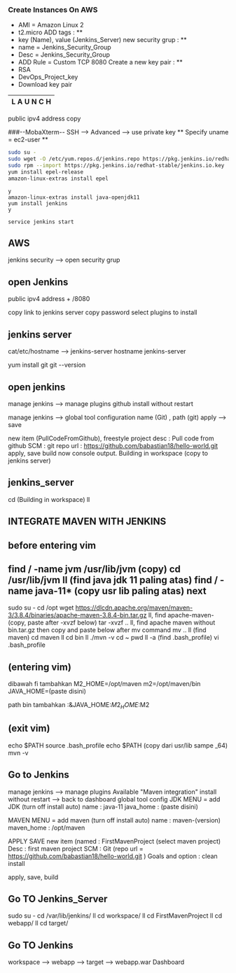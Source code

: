 ### Create Instances On AWS
- AMI      = Amazon Linux 2
- t2.micro
ADD tags : **
-  key (Name), value (Jenkins_Server)
new security grup : **
- name     = Jenkins_Security_Group
- Desc     = Jenkins_Security_Group
- ADD Rule = Custom TCP 8080
Create a new key pair : **
- RSA
- DevOps_Project_key
- Download key pair

| L A U N C H |
|-------------|
public ipv4 address copy

###--MobaXterm--
SSH --> Advanced --> use private key **
Specify uname = ec2-user **

```sh
sudo su -
sudo wget -O /etc/yum.repos.d/jenkins.repo https://pkg.jenkins.io/redhat-stable/jenkins.repo
sudo rpm --import https://pkg.jenkins.io/redhat-stable/jenkins.io.key
yum install epel-release
amazon-linux-extras install epel
```
```
y
amazon-linux-extras install java-openjdk11
yum install jenkins
y
```
```
service jenkins start
```
AWS 
----     
jenkins security --> open security grup

open Jenkins
------------
public ipv4 address + /8080

copy link to jenkins server
copy password
select plugins to install

jenkins server
--------------
cat/etc/hostname --> jenkins-server
hostname jenkins-server

yum install git
git --version

open jenkins
------------
manage jenkins --> manage plugins
github install without restart

manage jenkins --> global tool configuration
name (Git) , path (git)
apply --> save

new item (PullCodeFromGithub), freestyle project
desc      : Pull code from github
SCM       : git
repo url  : https://github.com/babastian18/hello-world.git
apply, save
build now
console output. Building in workspace (copy to jenkins server)

jenkins_server
--------------
cd (Building in workspace)
ll

INTEGRATE MAVEN WITH JENKINS
----------------------------
before entering vim
------------------
find / -name jvm
/usr/lib/jvm (copy)
cd /usr/lib/jvm
ll (find java jdk 11 paling atas)
find / -name java-11*
(copy usr lib paling atas)
next
----
sudo su - 
cd /opt
wget https://dlcdn.apache.org/maven/maven-3/3.8.4/binaries/apache-maven-3.8.4-bin.tar.gz
ll, find apache-maven-(copy, paste after -xvzf below)
tar -xvzf ..
ll, find apache maven without bin.tar.gz then copy and paste below after mv command
mv ..
ll (find maven)
cd maven
ll
cd bin
ll
./mvn -v
cd ~
pwd
ll -a (find .bash_profile)
vi .bash_profile

(entering vim)
--------------
dibawah fi tambahkan
M2_HOME=/opt/maven
m2=/opt/maven/bin
JAVA_HOME=(paste disini)

path bin tambahkan
:&JAVA_HOME:$M2_HOME:$M2

(exit vim)
--------

echo $PATH
source .bash_profile
echo $PATH
(copy dari usr/lib sampe _64)
mvn -v

Go to Jenkins
-------------
manage jenkins --> manage plugins
Available
"Maven integration"
install without restart
--> back to dashboard
global tool config
JDK MENU = add JDK (turn off install auto)
  name      : java-11
  java_home : (paste disini)

MAVEN MENU = add maven (turn off install auto)
  name        : maven-(version)
  maven_home  : /opt/maven

APPLY SAVE
new item (named : FirstMavenProject (select maven project)
Desc  : first maven project
SCM   : Git (repo url = https://github.com/babastian18/hello-world.git )
Goals and option  : clean install

apply, save, build

Go TO Jenkins_Server
--------------------
sudo su - 
cd /var/lib/jenkins/
ll
cd workspace/
ll
cd FirstMavenProject
ll
cd webapp/
ll
cd target/

Go TO Jenkins
-------------
workspace --> webapp --> target --> webapp.war
Dashboard








